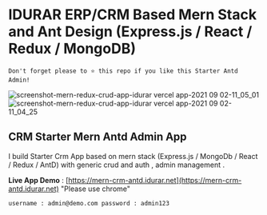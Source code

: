 # IDURAR ERP/CRM Based Mern Stack and Ant Design (Express.js / React / Redux / MongoDB)

```
Don't forget please to ⭐ this repo if you like this Starter Antd Admin!
```

![screenshot-mern-redux-crud-app-idurar vercel app-2021 09 02-11_05_01](https://user-images.githubusercontent.com/50052356/141647096-dcb66696-6103-4850-ae21-9fc97a412252.png)
![screenshot-mern-redux-crud-app-idurar vercel app-2021 09 02-11_04_25](https://user-images.githubusercontent.com/50052356/141647100-9dfd6ee5-f873-42a8-8923-88bd0cf53606.png)

## CRM Starter Mern Antd Admin App

I build Starter Crm App based on mern stack (Express.js / MongoDb / React / Redux / AntD) with generic crud and auth , admin management .

**Live App Demo** : [https://mern-crm-antd.idurar.net](https://mern-crm-antd.idurar.net) "Please use chrome"

`username : admin@demo.com password : admin123`
